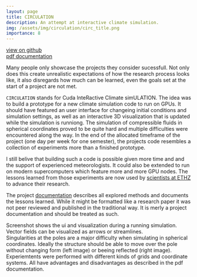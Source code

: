 ```yaml
---
layout: page
title: CIRCULATION
description: An attempt at interactive climate simulation.
img: /assets/img/circulation/circ_title.png
importance: 8
---
```


<a href="https://github.com/hschwane/CIRCULATION"><i class="fab fa-github"></i> view on github</a><br>
<a href="/assets/pdf/schwanekamp2020interactiveMeteorology.pdf"><i class="fas fa-book"></i> pdf documentation</a>

Many people only showcase the projects they consider sucessfull. 
Not only does this create unrealistic expectations of how the research process looks like, 
it also disregards how much can be learned, even the goals set at the start of a project are not met.

`CIRCULATION` stands for Cuda InteRactive Climate simULATION. The idea was to build a prototype for a new climate simulation code to run on GPUs.
It should have featured an user interface for changeing initial conditions and simulation settings, 
as well as an interactive 3D visualization that is updated while the simulation is runniong. 
The simulation of compressible fluids in spherical coordinates proved to be quite hard and multiple difficulties were encountered along the way. 
In the end of the allocated timeframe of the project (one day per week for one semester), 
the projects code resembles a collection of experiments more than a finished prototype.

I still belive that building such a code is possible given more time and and the support of experienced meteorologists. It could also be extended to run on 
modern supercomputers which feature more and more GPU nodes. 
The lessons learned from those experiments are now used by [scientists at ETHZ](https://iac.ethz.ch/group/atmospheric-predictability.html) to advance their research.  

The project [documentation](/assets/pdf/schwanekamp2020interactiveMeteorology.pdf) describes all explored methods and documents the lessons learned. 
While it might be formatted like a research paper it was not peer reviewed and published in the traditional way. 
It is merly a project documentation and should be treated as such.

<div class="row">
    <div class="col-sm mt-3">
        <img class="img-fluid rounded z-depth-1" src="{{ '/assets/img/circulation/circulation_full.png' | relative_url }}" alt="" title="circulation ui and visualization"/>
    </div>
</div>
<div class="caption">
    Screenshot shows the ui and visualization during a running simulation.
</div>

<div class="row justify-content-sm-center">
    <div class="col-sm mt-2">
        <img class="img-fluid rounded z-depth-1" src="{{ '/assets/img/circulation/arrows_small.png' | relative_url }}" alt="" title="vector field arrows"/>
    </div>
    <div class="col-sm mt-2">
        <img class="img-fluid rounded z-depth-1" src="{{ '/assets/img/circulation/streamlines.png' | relative_url }}" alt="" title="streamlines"/>
    </div>
</div>
<div class="caption">
    Vector fields can be visualized as arrows or streamlines.
</div>

<div class="row justify-content-sm-center">
    <div class="col-sm mt-2">
        <img class="img-fluid rounded z-depth-1" src="{{ '/assets/img/circulation/poleadvection.png' | relative_url }}" alt="" title="advection over the pole"/>
    </div>
    <div class="col-sm mt-2">
        <img class="img-fluid rounded z-depth-1" src="{{ '/assets/img/circulation/polereflection.png ' | relative_url }}" alt="" title="reflection at the pole"/>
    </div>
</div>
<div class="caption">
    Singularities at the poles are a major difficulty when simulating in spherical coordinates. Ideally the structure should be able to move over the pole without changing form (left image) or beeing reflected (right image).
</div>

<div class="row justify-content-sm-center">
    <div class="col-sm mt-2">
        <img class="img-fluid rounded z-depth-1" src="{{ '/assets/img/circulation/lolagrid.png' | relative_url }}" alt="" title="longitude latitude grid"/>
    </div>
    <div class="col-sm mt-2">
        <img class="img-fluid rounded z-depth-1" src="{{ '/assets/img/circulation/icogrid.png' | relative_url }}" alt="" title="icosahedral grid"/>
    </div>
    <div class="col-sm mt-2">
        <img class="img-fluid rounded z-depth-1" src="{{ '/assets/img/circulation/rectgrid.png' | relative_url }}" alt="" title="cartesian grid"/>
    </div>
</div>
<div class="caption">
    Experiemtents were performed with different kinds of grids and coordinate systems. All have advantages and disadvantages as described in the pdf documentation.
</div>
